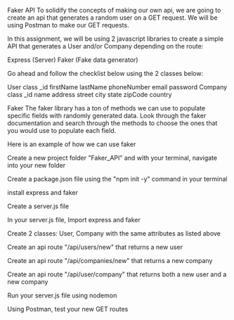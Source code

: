 Faker API
To solidify the concepts of making our own api, we are going to create an api that generates a random user on a GET request. We will be using Postman to make our GET requests.



In this assignment, we will be using 2 javascript libraries to create a simple API that generates a User and/or Company depending on the route:

Express (Server)
Faker (Fake data generator)


Go ahead and follow the checklist below using the 2 classes below:

User class
_id
firstName
lastName
phoneNumber
email
password
Company class
_id
name
address
street
city
state
zipCode
country


Faker
The faker library has a ton of methods we can use to populate specific fields with randomly generated data. Look through the faker documentation and search through the methods to choose the ones that you would use to populate each field.

Here is an example of how we can use faker


Create a new project folder "Faker_API" and with your terminal, navigate into your new folder

Create a package.json file using the "npm init -y" command in your terminal

install express and faker

Create a server.js file

In your server.js file, Import express and faker

Create 2 classes: User, Company with the same attributes as listed above

Create an api route "/api/users/new" that returns a new user

Create an api route "/api/companies/new" that returns a new company

Create an api route "/api/user/company" that returns both a new user and a new company

Run your server.js file using nodemon

Using Postman, test your new GET routes